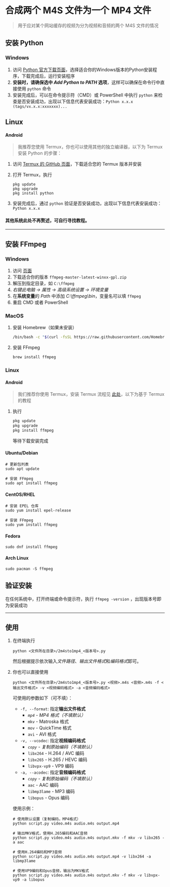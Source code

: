 # 合成两个 M4S 文件为一个 MP4 文件

> 用于应对某个网站缓存的视频为分为视频和音频的两个 M4S 文件的情况



## 安装 Python

### Windows

1. 访问 [Python 官方下载页面](https://www.python.org/downloads/windows/)，选择适合你的Windows版本的Python安装程序，下载完成后，运行安装程序
2. **安装时，请确保选中 *Add Python to PATH* 选项**，这样可以确保在命令行中直接使用 `python` 命令
3. 安装完成后，可以在命令提示符（CMD）或 PowerShell 中执行 `python` 来检查是否安装成功，出现以下信息代表安装成功：`Python x.x.x (tags/vx.x.x:xxxxxxx)...`

## Linux

#### Android

> 我推荐您使用 Termux，你也可以使用其他的独立编译器，以下为 Termux 安装 Python 的步骤：

1. <span id="termux">访问 [Termux 的 GitHub 页面](https://github.com/termux/termux-app/releases/)，下载适合您的 Termux 版本并安装</span>

2. 打开 Termux，执行
   ```shell
   pkg update
   pkg upgrade
   pkg install python
   ```

3. 安装完成后，通过 `python` 验证是否安装成功，出现以下信息代表安装成功：`Python x.x.x `

#### 其他系统此处不再赘述，可自行寻找教程。



---



## 安装 FFmpeg

### Windows

1. 访问 [页面](https://github.com/BtbN/FFmpeg-Builds/releases)
2. 下载适合你的版本 `ffmpeg-master-latest-winxx-gpl.zip`
3. 解压到指定目录，如 `C:\ffmpeg`
4. *右键此电脑 → 属性 → 高级系统设置 → 环境变量*
5. 在**系统变量**的 *Path* 中添加 *C:\ffmpeg\bin*，变量名可以填 `ffmpeg`
6. 重启 CMD 或者 PowerShell

### MacOS

1. 安装 Homebrew（如果未安装）

   ```bash
   /bin/bash -c "$(curl -fsSL https://raw.githubusercontent.com/Homebrew/install/HEAD/install.sh)"
   ```

2. 安装 FFmpeg

   ```bash
   brew install ffmpeg
   ```

### Linux

#### Android

> 我们推荐你使用 Termux，安装 Termux 流程见 [此处](#termux)，以下为基于 Termux 的教程

1. 执行

   ```bash
   pkg update
   pkg upgrade
   pkg install ffmpeg
   ```

   等待下载安装完成

#### Ubuntu/Debian

```shell
# 更新包列表
sudo apt update

# 安装 FFmpeg
sudo apt install ffmpeg
```

#### CentOS/RHEL

```shell
# 安装 EPEL 仓库
sudo yum install epel-release

# 安装 FFmpeg
sudo yum install ffmpeg
```

#### Fedora

```shell
sudo dnf install ffmpeg
````

#### Arch Linux

```shell
sudo pacman -S ffmpeg
```

## 验证安装

在任何系统中，打开终端或命令提示符，执行 `ffmpeg -version` ，出现版本号即为安装成功



---



## 使用

1. 在终端执行

    ```shell
    python <文件所在目录>/2m4sto1mp4_<版本号>.py
    ```

    然后根据提示依次输入*文件路径*、*输出文件格式*和*编码格式*即可。

2. 你也可以直接使用

    ```shell
    python <文件所在目录>/2m4sto1mp4_<版本号>.py <视频>.m4s <音频>.m4s -f <输出文件格式> -v <视频编码格式> -a <音频编码格式>
    ```

    可使用的参数如下（可不填）：

    - `-f, --format`: 指定**输出文件格式**
      - *`mp4` - MP4 格式（不填默认）*
      - `mkv` - Matroska 格式
      - `mov` - QuickTime 格式
      - `avi` - AVI 格式
    - `-v, --vcodec`: 指定**视频编码格式**
      - *`copy` - 复制原始编码（不填默认）*
      - `libx264` - H.264 / AVC 编码
      - `libx265` - H.265 / HEVC 编码
      - `libvpx-vp9` - VP9 编码
    - `-a, --acodec`: 指定**音频编码格式**
      - *`copy` - 复制原始编码（不填默认）*
      - `aac` - AAC 编码
      - `libmp3lame` - MP3 编码
      - `libopus` - Opus 编码
    
    使用示例：
    ```shell
    # 使用默认设置（复制编码，MP4格式）
    python script.py video.m4s audio.m4s output.mp4
    
    # 输出MKV格式，使用H.265编码和AAC音频
    python script.py video.m4s audio.m4s output.mkv -f mkv -v libx265 -a aac
    
    # 使用H.264编码和MP3音频
    python script.py video.m4s audio.m4s output.mp4 -v libx264 -a libmp3lame
    
    # 使用VP9编码和Opus音频，输出为MKV格式
    python script.py video.m4s audio.m4s output.mkv -f mkv -v libvpx-vp9 -a libopus
	```
